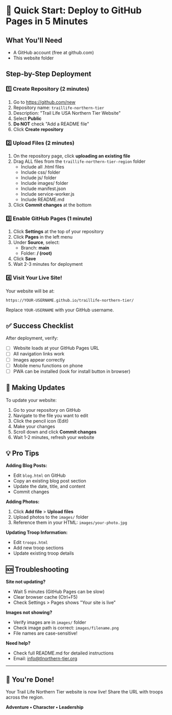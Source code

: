 # 🚀 Quick Start: Deploy to GitHub Pages in 5 Minutes

## What You'll Need
- A GitHub account (free at github.com)
- This website folder

## Step-by-Step Deployment

### 1️⃣ Create Repository (2 minutes)
1. Go to https://github.com/new
2. Repository name: `traillife-northern-tier` 
3. Description: "Trail Life USA Northern Tier Website"
4. Select **Public**
5. **Do NOT** check "Add a README file"
6. Click **Create repository**

### 2️⃣ Upload Files (2 minutes)
1. On the repository page, click **uploading an existing file**
2. Drag ALL files from the `traillife-northern-tier-region` folder
   - Include all .html files
   - Include css/ folder
   - Include js/ folder
   - Include images/ folder
   - Include manifest.json
   - Include service-worker.js
   - Include README.md
3. Click **Commit changes** at the bottom

### 3️⃣ Enable GitHub Pages (1 minute)
1. Click **Settings** at the top of your repository
2. Click **Pages** in the left menu
3. Under **Source**, select:
   - Branch: **main**
   - Folder: **/ (root)**
4. Click **Save**
5. Wait 2-3 minutes for deployment

### 4️⃣ Visit Your Live Site! 
Your website will be at:
```
https://YOUR-USERNAME.github.io/traillife-northern-tier/
```
Replace `YOUR-USERNAME` with your GitHub username.

## ✅ Success Checklist

After deployment, verify:
- [ ] Website loads at your GitHub Pages URL
- [ ] All navigation links work
- [ ] Images appear correctly
- [ ] Mobile menu functions on phone
- [ ] PWA can be installed (look for install button in browser)

## 🔄 Making Updates

To update your website:
1. Go to your repository on GitHub
2. Navigate to the file you want to edit
3. Click the pencil icon (Edit)
4. Make your changes
5. Scroll down and click **Commit changes**
6. Wait 1-2 minutes, refresh your website

## 💡 Pro Tips

**Adding Blog Posts:**
- Edit `blog.html` on GitHub
- Copy an existing blog post section
- Update the date, title, and content
- Commit changes

**Adding Photos:**
1. Click **Add file** > **Upload files**
2. Upload photos to the `images/` folder
3. Reference them in your HTML: `images/your-photo.jpg`

**Updating Troop Information:**
- Edit `troops.html`
- Add new troop sections
- Update existing troop details

## 🆘 Troubleshooting

**Site not updating?**
- Wait 5 minutes (GitHub Pages can be slow)
- Clear browser cache (Ctrl+F5)
- Check Settings > Pages shows "Your site is live"

**Images not showing?**
- Verify images are in `images/` folder
- Check image path is correct: `images/filename.png`
- File names are case-sensitive!

**Need help?**
- Check full README.md for detailed instructions
- Email: info@tlnorthern-tier.org

---

## 🎉 You're Done!

Your Trail Life Northern Tier website is now live! Share the URL with troops across the region.

**Adventure • Character • Leadership**
